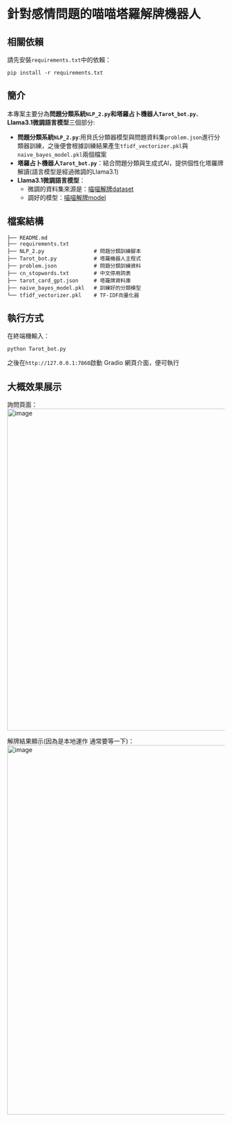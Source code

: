 # 針對感情問題的喵喵塔羅解牌機器人

## 相關依賴
請先安裝`requirements.txt`中的依賴：
```
pip install -r requirements.txt
```

## 簡介
本專案主要分為**問題分類系統`NLP_2.py`**和**塔羅占卜機器人`Tarot_bot.py`**、**Llama3.1微調語言模型**三個部分:
- **問題分類系統`NLP_2.py`**:用貝氏分類器模型與問題資料集`problem.json`進行分類器訓練，之後便會根據訓練結果產生`tfidf_vectorizer.pkl`與`naive_bayes_model.pkl`兩個檔案
- **塔羅占卜機器人`Tarot_bot.py`**：結合問題分類與生成式AI，提供個性化塔羅牌解讀(語言模型是經過微調的Llama3.1)
- **Llama3.1微調語言模型**：
    - 微調的資料集來源是：[喵喵解牌dataset](https://huggingface.co/datasets/xcr1005/tarot_reading)
    - 調好的模型：[喵喵解牌model](https://huggingface.co/xcr1005/tarot_try)

## 檔案結構
```
├── README.md
├── requirements.txt
├── NLP_2.py                # 問題分類訓練腳本
├── Tarot_bot.py            # 塔羅機器人主程式
├── problem.json            # 問題分類訓練資料
├── cn_stopwords.txt        # 中文停用詞表
├── tarot_card_gpt.json     # 塔羅牌資料庫
├── naive_bayes_model.pkl   # 訓練好的分類模型
└── tfidf_vectorizer.pkl    # TF-IDF向量化器
```

## 執行方式
在終端機輸入：
```
python Tarot_bot.py
```
之後在`http://127.0.0.1:7860`啟動 Gradio 網頁介面，便可執行

## 大概效果展示
詢問頁面：
<img width="937" height="745" alt="image" src="https://github.com/user-attachments/assets/f1aeef80-9ba0-437f-9769-eb444c8536ba" />


解牌結果顯示(因為是本地運作 通常要等一下)：
<img width="760" height="855" alt="image" src="https://github.com/user-attachments/assets/94d78c41-621a-4211-ad39-2c1e61e3f1a9" />
